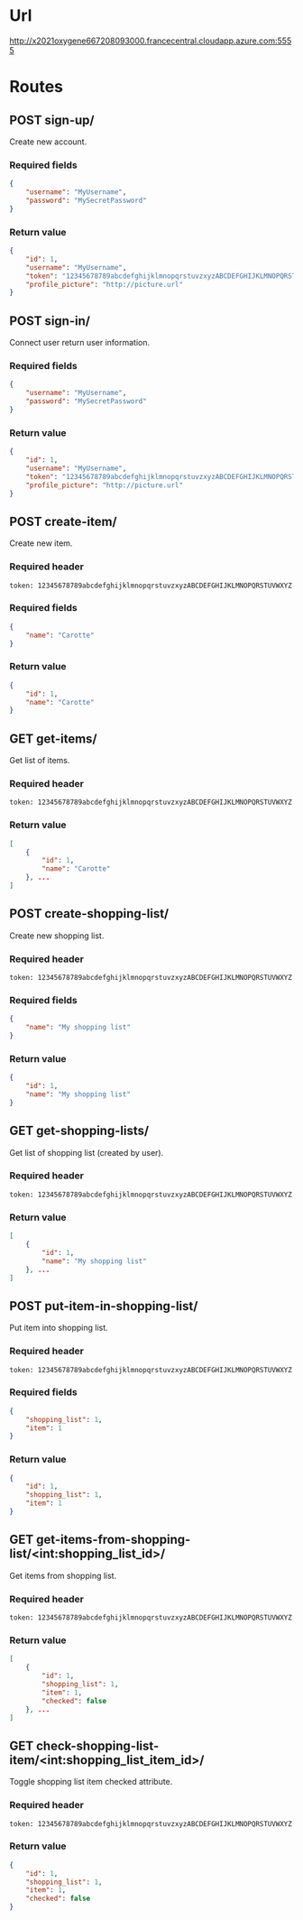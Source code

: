 # Url
http://x2021oxygene667208093000.francecentral.cloudapp.azure.com:5555
# Routes
## POST sign-up/
Create new account.
### Required fields
```json
{
    "username": "MyUsername",
    "password": "MySecretPassword"
}
```
### Return value
```json
{
    "id": 1,
    "username": "MyUsername",
    "token": "12345678789abcdefghijklmnopqrstuvzxyzABCDEFGHIJKLMNOPQRSTUVWXYZ",
    "profile_picture": "http://picture.url"
}
```
## POST sign-in/
Connect user return user information.
### Required fields
```json
{
    "username": "MyUsername",
    "password": "MySecretPassword"
}
```
### Return value
```json
{
    "id": 1,
    "username": "MyUsername",
    "token": "12345678789abcdefghijklmnopqrstuvzxyzABCDEFGHIJKLMNOPQRSTUVWXYZ",
    "profile_picture": "http://picture.url"
}
```
## POST create-item/
Create new item.
### Required header
`token: 12345678789abcdefghijklmnopqrstuvzxyzABCDEFGHIJKLMNOPQRSTUVWXYZ`
### Required fields
```json
{
    "name": "Carotte"
}
```
### Return value
```json
{
    "id": 1,
    "name": "Carotte"
}
```
## GET get-items/
Get list of items.
### Required header
`token: 12345678789abcdefghijklmnopqrstuvzxyzABCDEFGHIJKLMNOPQRSTUVWXYZ`
### Return value
```json
[
    {
        "id": 1,
        "name": "Carotte"
    }, ...
]
```
## POST create-shopping-list/
Create new shopping list.
### Required header
`token: 12345678789abcdefghijklmnopqrstuvzxyzABCDEFGHIJKLMNOPQRSTUVWXYZ`
### Required fields
```json
{
    "name": "My shopping list"
}
```
### Return value
```json
{
    "id": 1,
    "name": "My shopping list"
}
```
## GET get-shopping-lists/
Get list of shopping list (created by user).
### Required header
`token: 12345678789abcdefghijklmnopqrstuvzxyzABCDEFGHIJKLMNOPQRSTUVWXYZ`
### Return value
```json
[
    {
        "id": 1,
        "name": "My shopping list"
    }, ...
]
```
## POST put-item-in-shopping-list/
Put item into shopping list.
### Required header
`token: 12345678789abcdefghijklmnopqrstuvzxyzABCDEFGHIJKLMNOPQRSTUVWXYZ`
### Required fields
```json
{
    "shopping_list": 1,
    "item": 1    
}
```
### Return value
```json
{
    "id": 1,
    "shopping_list": 1,
    "item": 1  
}
```
## GET get-items-from-shopping-list/\<int:shopping_list_id>/
Get items from shopping list.
### Required header
`token: 12345678789abcdefghijklmnopqrstuvzxyzABCDEFGHIJKLMNOPQRSTUVWXYZ`
### Return value
```json
[
    {
        "id": 1,
        "shopping_list": 1,
        "item": 1,
        "checked": false  
    }, ...
]
```
## GET check-shopping-list-item/\<int:shopping_list_item_id>/
Toggle shopping list item checked attribute.
### Required header
`token: 12345678789abcdefghijklmnopqrstuvzxyzABCDEFGHIJKLMNOPQRSTUVWXYZ`
### Return value
```json
{
    "id": 1,
    "shopping_list": 1,
    "item": 1,
    "checked": false  
}
```
